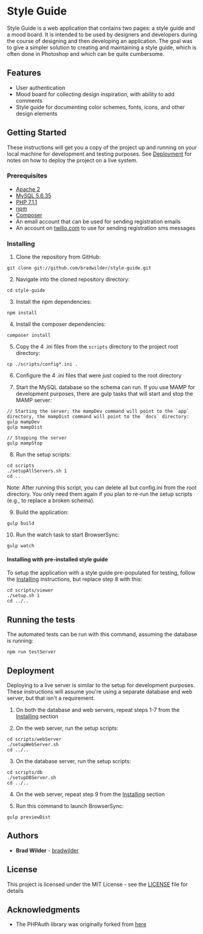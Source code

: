 # Style Guide

Style Guide is a web application that contains two pages: a style guide and a mood board. It is intended to be used by designers and developers during the course of designing and then developing an application. The goal was to give a simpler solution to creating and maintaining a style guide, which is often done in Photoshop and which can be quite cumbersome.

## Features

* User authentication
* Mood board for collecting design inspiration, with ability to add comments
* Style guide for documenting color schemes, fonts, icons, and other design elements

## Getting Started

These instructions will get you a copy of the project up and running on your local machine for development and testing purposes. See [Deployment](https://github.com/bradwilder/style-guide#Deployment) for notes on how to deploy the project on a live system.

### Prerequisites

* [Apache 2](https://httpd.apache.org/)
* [MySQL 5.6.35](https://www.mysql.com/)
* [PHP 7.1.1](http://www.php.net/)
* [npm](https://www.npmjs.com/)
* [Composer](https://getcomposer.org/)
* An email account that can be used for sending registration emails
* An account on [twilio.com](https://www.twilio.com/) to use for sending registration sms messages

### Installing

1. Clone the repository from GitHub:
```
git clone git://github.com/bradwilder/style-guide.git
```

2. Navigate into the cloned repository directory:
```
cd style-guide
```

3. Install the npm dependencies:
```
npm install
```

4. Install the composer dependencies:
```
composer install
```

5. Copy the 4 .ini files from the `scripts` directory to the project root directory:
```
cp ./scripts/config*.ini .
```

6. Configure the 4 .ini files that were just copied to the root directory

7. Start the MySQL database so the schema can run. If you use MAMP for development purposes, there are gulp tasks that will start and stop the MAMP server:
```
// Starting the server; the mampDev command will point to the `app` directory, the mampDist command will point to the `docs` directory:
gulp mampDev
gulp mampDist

// Stopping the server
gulp mampStop
```

8. Run the setup scripts:
```
cd scripts
./setupAllServers.sh 1
cd ..
```
Note: After running this script, you can delete all but config.ini from the root directory. You only need them again if you plan to re-run the setup scripts (e.g., to replace a broken schema).

9. Build the application:
```
gulp build
```

10. Run the watch task to start BrowserSync:
```
gulp watch
```

#### Installing with pre-installed style guide

To setup the application with a style guide pre-populated for testing, follow the [Installing](https://github.com/bradwilder/style-guide#Installing) instructions, but replace step 8 with this:
```
cd scripts/viewer
./setup.sh 1
cd ../..
```

## Running the tests

The automated tests can be run with this command, assuming the database is running:
```
npm run testServer
```

## Deployment

Deploying to a live server is similar to the setup for development purposes. These instructions will assume you're using a separate database and web server, but that isn't a requirement.

1. On both the database and web servers, repeat steps 1-7 from the [Installing](https://github.com/bradwilder/style-guide#Installing) section

2. On the web server, run the setup scripts:
```
cd scripts/webServer
./setupWebServer.sh
cd ../..
```

3. On the database server, run the setup scripts:
```
cd scripts/db
./setupDBServer.sh
cd ../..
```

4. On the web server, repeat step 9 from the [Installing](https://github.com/bradwilder/style-guide#Installing) section

5. Run this command to launch BrowserSync:
```
gulp previewDist
```

## Authors

* **Brad Wilder** - [bradwilder](https://github.com/bradwilder)

## License

This project is licensed under the MIT License - see the [LICENSE](https://github.com/bradwilder/style-guide/blob/master/LICENSE) file for details

## Acknowledgments

* The PHPAuth library was originally forked from [here](https://github.com/PHPAuth/PHPAuth)

